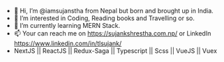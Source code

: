- 👋 Hi, I’m @iamsujanstha from Nepal but born and brought up in India.
- 👀 I’m interested in Coding, Reading books and Travelling or so.
- 🌱 I’m currently learning MERN Stack.
- 📫 Your can reach me on https://sujankshrestha.com.np/ or LinkedIn https://www.linkedin.com/in/tlsujank/
- NextJS || ReactJS || Redux-Saga || Typescript || Scss || VueJS || Vuex

<!---
iamsujanstha/iamsujanstha is a ✨ special ✨ repository because its `README.md` (this file) appears on your GitHub profile.
You can click the Preview link to take a look at your changes.
--->
